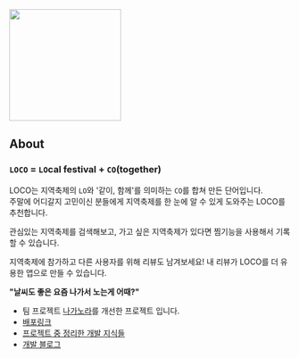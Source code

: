 
<img src="https://user-images.githubusercontent.com/95751232/201858029-44889b63-f779-40de-90c7-3c0c3d36c567.png" width="200" height="auto">



## About
### `LOCO` = `LO`cal festival + `CO`(together)
LOCO는 지역축제의 `LO`와 '같이, 함께'를 의미하는 `CO`를 합쳐 만든 단어입니다.<br>
주말에 어디갈지 고민이신 분들에게 지역축제를 한 눈에 알 수 있게 도와주는 
LOCO를 추천합니다.

관심있는 지역축제를 검색해보고,
가고 싶은 지역축제가 있다면 찜기능을 사용해서 기록할 수 있습니다.

지역축제에 참가하고 다른 사용자를 위해 리뷰도 남겨보세요! 
내 리뷰가 LOCO를 더 유용한 앱으로 만들 수 있습니다.

**"날씨도 좋은 요즘 나가서 노는게 어때?"**
- 팀 프로젝트 [나가노라](https://github.com/codestates/local-festival)를 개선한 프로젝트 입니다.
- <a href="https://locoloco.tk" target="_blank">배포링크</a>
- <a href="https://robin14dev.notion.site/Final-project-Refactoring-9b8ca014e4834efbbd0369a8c511bfb4" target="_blank">프로젝트 중 정리한 개발 지식들</a>
- <a href="https://robin14dev.notion.site/Dev-4dfb9365d1fe4613b70bd7f7ff1ff0a3" target="_blank">개발 블로그</a>
